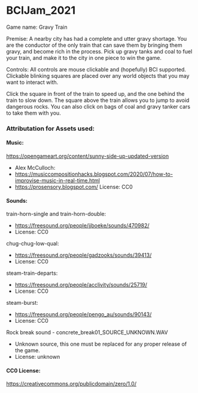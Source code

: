 # BCIJam_2021

Game name: Gravy Train

Premise: 
A nearby city has had a complete and utter gravy shortage. You are the conductor of the only train that can save them by bringing them gravy, and become rich in the process.
Pick up gravy tanks and coal to fuel your train, and make it to the city in one piece to win the game.

Controls: 
All controls are mouse clickable and (hopefully) BCI supported. Clickable blinking squares are placed over any world objects that you may want to interact with.

Click the square in front of the train to speed up, and the one behind the train to slow down. 
The square above the train allows you to jump to avoid dangerous rocks.
You can also click on bags of coal and gravy tanker cars to take them with you.

### Attributation for Assets used:

#### Music:
https://opengameart.org/content/sunny-side-up-updated-version
- Alex McCulloch: 
- https://musiccompositionhacks.blogspot.com/2020/07/how-to-improvise-music-in-real-time.html
- https://prosensory.blogspot.com/
License: CC0

#### Sounds: 

train-horn-single and train-horn-double: 
- https://freesound.org/people/jjboeke/sounds/470982/
- License: CC0

chug-chug-low-qual:
- https://freesound.org/people/gadzooks/sounds/39413/
- License: CC0

steam-train-departs: 
- https://freesound.org/people/acclivity/sounds/25719/
- License: CC0

steam-burst:
- https://freesound.org/people/pengo_au/sounds/90143/
- License: CC0

Rock break sound - concrete_break01_SOURCE_UNKNOWN.WAV
- Unknown source, this one must be replaced for any proper release of the game.
- License: unknown



#### CC0 License:
https://creativecommons.org/publicdomain/zero/1.0/